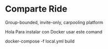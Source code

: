 Comparte Ride
=============

Group-bounded, invite-only, carpooling platform


Hola Para instalar con Docker usar este comand


docker-compose -f local.yml build